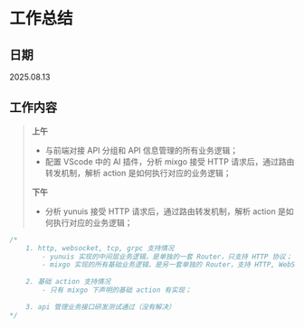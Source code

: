 # **工作总结**

## 日期

2025.08.13

## 工作内容

> **上午**
>
> - 与前端对接 API 分组和 API 信息管理的所有业务逻辑；
> - 配置 VScode 中的 AI 插件，分析 mixgo 接受 HTTP 请求后，通过路由转发机制，解析 action 是如何执行对应的业务逻辑；
>
> **下午**
>
> - 分析 yunuis 接受 HTTP 请求后，通过路由转发机制，解析 action 是如何执行对应的业务逻辑；

```c++
/*
	1. http, websocket, tcp, grpc 支持情况
		- yunuis 实现的中间层业务逻辑，是单独的一套 Router，只支持 HTTP 协议；
		- mixgo 实现的所有基础业务逻辑，是另一套单独的 Router，支持 HTTP, WebSocket, TCP 协议；
	
	2. 基础 action 支持情况
		- 只有 mixgo 下声明的基础 action 有实现；
	
	3. api 管理业务接口研发测试通过（没有解决）
*/
```

